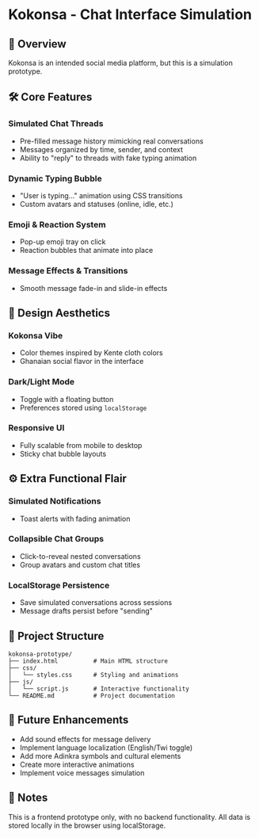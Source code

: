 # Kokonsa - Chat Interface Simulation

## 📱 Overview

Kokonsa is an intended social media platform, but this is a simulation prototype.

## 🛠️ Core Features

### Simulated Chat Threads
- Pre-filled message history mimicking real conversations
- Messages organized by time, sender, and context
- Ability to "reply" to threads with fake typing animation

### Dynamic Typing Bubble
- "User is typing..." animation using CSS transitions
- Custom avatars and statuses (online, idle, etc.)

### Emoji & Reaction System
- Pop-up emoji tray on click
- Reaction bubbles that animate into place

### Message Effects & Transitions
- Smooth message fade-in and slide-in effects

## 🎨 Design Aesthetics

### Kokonsa Vibe
- Color themes inspired by Kente cloth colors
- Ghanaian social flavor in the interface

### Dark/Light Mode
- Toggle with a floating button
- Preferences stored using `localStorage`

### Responsive UI
- Fully scalable from mobile to desktop
- Sticky chat bubble layouts

## ⚙️ Extra Functional Flair

### Simulated Notifications
- Toast alerts with fading animation

### Collapsible Chat Groups
- Click-to-reveal nested conversations
- Group avatars and custom chat titles

### LocalStorage Persistence
- Save simulated conversations across sessions
- Message drafts persist before "sending"

## 🧩 Project Structure

```
kokonsa-prototype/
├── index.html          # Main HTML structure
├── css/
│   └── styles.css      # Styling and animations
├── js/
│   └── script.js       # Interactive functionality
└── README.md           # Project documentation
```

## 🔮 Future Enhancements

- Add sound effects for message delivery
- Implement language localization (English/Twi toggle)
- Add more Adinkra symbols and cultural elements
- Create more interactive animations
- Implement voice messages simulation

## 📝 Notes

This is a frontend prototype only, with no backend functionality. All data is stored locally in the browser using localStorage.